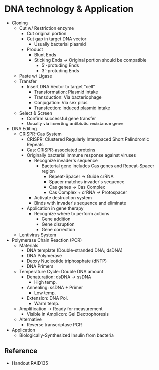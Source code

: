 # DNA technology & Application

* Cloning
  * Cut w/ Restriction enzyme
    * Cut original portion
    * Cut gap in target DNA vector
      * Usually bacterial plasmid
    * Product
      * Blunt Ends
      * Sticking Ends → Original portion should be compatible
        * 5'-protuding Ends
        * 3'-protuding Ends
  * Paste w/ Ligase
  * Transfer
    * Insert DNA Vector to target "cell"
      * Transformation: Plasmid intake
      * Transduction: Via bacteriophage
      * Conjugation: Via sex pilus
      * Transfection: induced plasmid intake
  * Select & Screen
    * Confirm successful gene transfer
    * Usually via inserting antibiotic resistance gene
* DNA Editing
  * CRISPR-Cas System
    * CRISPR: Clustered Regularly Interspaced Short Palindromic Repeats
    * Cas: CRISPR-associated proteins
    * Originally bacterial immune response against viruses
      * Recognize invader's sequence
        * Bacterial gene includes Cas genes and Repeat-Spacer region
          * Repeat-Spacer → Guide crRNA
          * Spacer matches invader's sequence
          * Cas genes → Cas Complex
          * Cas Complex + crRNA → Protospacer
      * Activate destruction system
      * Binds with invader's sequence and eliminate
    * Application in gene therapy
      * Recognize where to perform actions
        * Gene addition
        * Gene disruption
        * Gene correction
  * Lentivirus System
* Polymerase Chain Reaction (PCR)
  * Materials
    * DNA template (Double-stranded DNA; dsDNA)
    * DNA Polymerase
    * Deoxy Nucleotide triphosphate (dNTP)
    * DNA Primers
  * Temperature Cycle: Double DNA amount
    * Denaturation: dsDNA → ssDNA
      * High temp.
    * Annealing: ssDNA + Primer
      * Low temp.
    * Extension: DNA Pol.
      * Warm temp.
  * Amplification → Ready for measurement
    * Visible in Amplicon: Gel Electrophoresis
  * Alternative
    * Reverse transcriptase PCR
* Application
  * Biologically-Synthesized Insulin from bacteria

## Reference

* Handout RAID135
